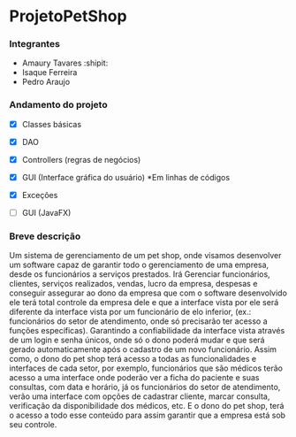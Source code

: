 # ProjetoPetShop

### Integrantes
- Amaury Tavares  :shipit:
- Isaque Ferreira
- Pedro Araujo
### Andamento do projeto 
- [x] Classes básicas
- [x] DAO
- [x] Controllers (regras de negócios)
- [x] GUI (Interface gráfica do usuário) *Em linhas de códigos
- [X] Exceções
- [ ] GUI (JavaFX)


### Breve descrição
Um sistema de gerenciamento de um pet shop, onde visamos desenvolver um software capaz de garantir todo o gerenciamento de uma empresa, desde os funcionários a serviços prestados. Irá Gerenciar funcionários, clientes, serviços realizados, vendas, lucro da empresa, despesas e conseguir assegurar ao dono da empresa que com o software desenvolvido ele terá total controle da empresa dele e que a interface vista por ele será diferente da interface vista por um funcionário de elo inferior, (ex.: funcionários do setor de atendimento, onde só precisarão ter acesso a funções específicas). Garantindo a confiabilidade da interface vista através de um login e senha únicos, onde só o dono poderá mudar e que será gerado automaticamente após o cadastro de um novo funcionário. Assim como, o dono do pet shop terá acesso a todas as funcionalidades e interfaces de cada setor, por exemplo, funcionários que são médicos terão acesso a uma interface onde poderão ver a ficha do paciente e suas consultas, com data e horário, já os funcionários do setor de atendimento, verão uma interface com opções de cadastrar cliente, marcar consulta, verificação da disponibilidade dos médicos, etc. E o dono do pet shop, terá o acesso a todo esse conteúdo para assim garantir que a empresa está sob seu controle.
